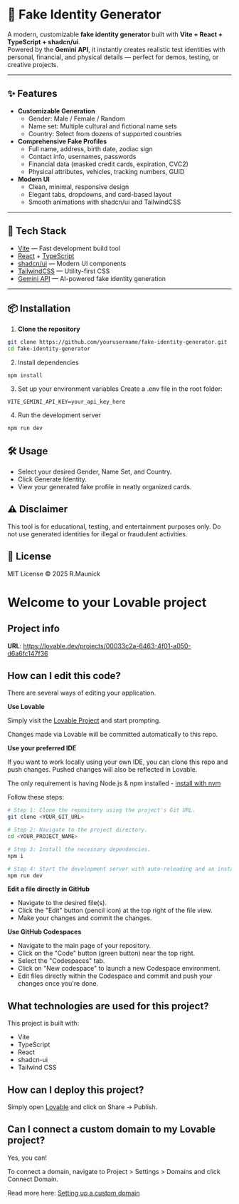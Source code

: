 # 🪪 Fake Identity Generator

A modern, customizable **fake identity generator** built with **Vite + React + TypeScript + shadcn/ui**.  
Powered by the **Gemini API**, it instantly creates realistic test identities with personal, financial, and physical details — perfect for demos, testing, or creative projects.

---

## ✨ Features

- **Customizable Generation**
  - Gender: Male / Female / Random
  - Name set: Multiple cultural and fictional name sets
  - Country: Select from dozens of supported countries
- **Comprehensive Fake Profiles**
  - Full name, address, birth date, zodiac sign
  - Contact info, usernames, passwords
  - Financial data (masked credit cards, expiration, CVC2)
  - Physical attributes, vehicles, tracking numbers, GUID
- **Modern UI**
  - Clean, minimal, responsive design
  - Elegant tabs, dropdowns, and card-based layout
  - Smooth animations with shadcn/ui and TailwindCSS

---

## 🚀 Tech Stack

- [Vite](https://vitejs.dev/) — Fast development build tool
- [React](https://react.dev/) + [TypeScript](https://www.typescriptlang.org/)
- [shadcn/ui](https://ui.shadcn.com/) — Modern UI components
- [TailwindCSS](https://tailwindcss.com/) — Utility-first CSS
- [Gemini API](https://ai.google.dev/) — AI-powered fake identity generation

---

## 📦 Installation

1. **Clone the repository**
```bash
git clone https://github.com/yourusername/fake-identity-generator.git
cd fake-identity-generator
```

2. Install dependencies
```
npm install
```

3. Set up your environment variables
Create a .env file in the root folder:
```
VITE_GEMINI_API_KEY=your_api_key_here
```

4. Run the development server
```
npm run dev
```

## 🛠 Usage

- Select your desired Gender, Name Set, and Country.
- Click Generate Identity.
- View your generated fake profile in neatly organized cards.

## ⚠️ Disclaimer
This tool is for educational, testing, and entertainment purposes only.
Do not use generated identities for illegal or fraudulent activities.

## 📄 License
MIT License © 2025 R.Maunick

# Welcome to your Lovable project

## Project info

**URL**: https://lovable.dev/projects/00033c2a-6463-4f01-a050-d6a6fc147f36

## How can I edit this code?

There are several ways of editing your application.

**Use Lovable**

Simply visit the [Lovable Project](https://lovable.dev/projects/00033c2a-6463-4f01-a050-d6a6fc147f36) and start prompting.

Changes made via Lovable will be committed automatically to this repo.

**Use your preferred IDE**

If you want to work locally using your own IDE, you can clone this repo and push changes. Pushed changes will also be reflected in Lovable.

The only requirement is having Node.js & npm installed - [install with nvm](https://github.com/nvm-sh/nvm#installing-and-updating)

Follow these steps:

```sh
# Step 1: Clone the repository using the project's Git URL.
git clone <YOUR_GIT_URL>

# Step 2: Navigate to the project directory.
cd <YOUR_PROJECT_NAME>

# Step 3: Install the necessary dependencies.
npm i

# Step 4: Start the development server with auto-reloading and an instant preview.
npm run dev
```

**Edit a file directly in GitHub**

- Navigate to the desired file(s).
- Click the "Edit" button (pencil icon) at the top right of the file view.
- Make your changes and commit the changes.

**Use GitHub Codespaces**

- Navigate to the main page of your repository.
- Click on the "Code" button (green button) near the top right.
- Select the "Codespaces" tab.
- Click on "New codespace" to launch a new Codespace environment.
- Edit files directly within the Codespace and commit and push your changes once you're done.

## What technologies are used for this project?

This project is built with:

- Vite
- TypeScript
- React
- shadcn-ui
- Tailwind CSS

## How can I deploy this project?

Simply open [Lovable](https://lovable.dev/projects/00033c2a-6463-4f01-a050-d6a6fc147f36) and click on Share -> Publish.

## Can I connect a custom domain to my Lovable project?

Yes, you can!

To connect a domain, navigate to Project > Settings > Domains and click Connect Domain.

Read more here: [Setting up a custom domain](https://docs.lovable.dev/tips-tricks/custom-domain#step-by-step-guide)
